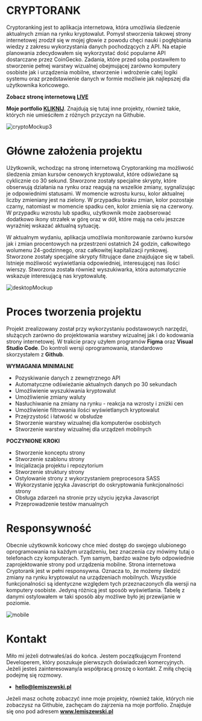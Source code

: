 # CRYPTORANK
Cryptoranking jest to aplikacja internetowa, która umożliwia śledzenie aktualnych zmian na rynku kryptowalut. Pomysł stworzenia takowej strony internetowej zrodził się w mojej głowie z powodu chęci nauki i pogłębiania wiedzy z zakresu wykorzystania danych pochodzących z API. Na etapie planowania zdecydowałem się wykorzystać dość popularne API dostarczane przez CoinGecko. Zadania, które przed sobą postawiłem to stworzenie pełnej warstwy wizualnej obejmującej zarówno komputery osobiste jak i urządzenia mobilne, stworzenie i wdrożenie całej logiki systemu oraz przedstawienie danych w formie możliwie jak najlepszej dla użytkownika końcowego.

**Zobacz stronę internetową [LIVE](http://cryptorank.lemiszewski.pl)**

**Moje portfolio [KLIKNIJ](https://www.lemiszewski.pl)**. Znajdują się tutaj inne projekty, również takie, których nie umieściłem z różnych przyczyn na Githubie.


![cryptoMockup3](https://user-images.githubusercontent.com/76050486/155015055-19b54f88-e9c6-4dab-8474-fbb1d0384b40.png)

# Główne założenia projektu
Użytkownik, wchodząc na stronę internetową Cryptoranking ma możliwość śledzenia zmian kursów cenowych kryptowalut, które odświeżane są cyklicznie co 30 sekund. Stworzone zostały specjalne skrypty, które obserwują działania na rynku oraz reagują na wszelkie zmiany, sygnalizując je odpowiednimi statusami. W momencie wzrostu kursu, kolor aktualnej liczby zmieniany jest na zielony. W przypadku braku zmian, kolor pozostaje czarny, natomiast w momencie spadku cen, kolor zmienia się na czerwony. W przypadku wzrostu lub spadku, użytkownik może zaobserować dodatkowo ikony strzałek w górę oraz w dół, które mają na celu jeszcze wyraźniej wskazać aktualną sytuację.

W aktualnym wydaniu, aplikacja umożliwia monitorowanie zarówno kursów jak i zmian procentowych na przestrzeni ostatnich 24 godzin, całkowitego wolumenu 24-godzinnego, oraz całkowitej kapitalizacji rynkowej. Stworzone zostały specjalne skrypty filtrujące dane znajdujące się w tabeli. Istnieje możliwość wyświetlania odpowiedniej, interesującej nas ilości wierszy. Stworzona została również wyszukiwarka, która automatycznie wskazuje interesującą nas kryptowalutę.

![desktopMockup](https://user-images.githubusercontent.com/76050486/155015102-089d32f1-688c-4d66-8bb4-70da01985365.jpg)

# Proces tworzenia projektu
Projekt zrealizowany został przy wykorzystaniu podstawowych narzędzi, służących zarówno do projektowania warstwy wizualnej jak i do kodowania strony internetowej. W trakcie pracy użyłem programów **Figma** oraz **Visual Studio Code**. Do kontroli wersji oprogramowania, standardowo skorzystałem z **Github**.

**WYMAGANIA MINIMALNE**
- Pozyskiwanie danych z zewnętrznego API
- Automatyczne odświeżanie aktualnych danych po 30 sekundach
- Umożliwienie wyszukiwania kryptowalut
- Umożliwienie zmiany waluty
- Nasłuchiwanie na zmiany na rynku - reakcja na wzrosty i zniżki cen
- Umożliwienie filtrowania ilości wyświetlanych kryptowalut
- Przejrzystość i łatwość w obsłudze
- Stworzenie warstwy wizualnej dla komputerów osobistych
- Stworzenie warstwy wizualnej dla urządzeń mobilnych

**POCZYNIONE KROKI**
- Stworzenie konceptu strony
- Stworzenie szablonu strony
- Inicjalizacja projektu i repozytorium
- Stworzenie struktury strony
- Ostylowanie strony z wykorzystaniem preprocesora SASS
- Wykorzystanie języka Javascript do oskryptowania funkcjonalności strony
- Obsługa zdarzeń na stronie przy użyciu języka Javascript
- Przeprowadzenie testów manualnych


# Responsywność
Obecnie użytkownik końcowy chce mieć dostęp do swojego ulubionego oprogramowania na każdym urządzeniu, bez znaczenia czy mówimy tutaj o telefonach czy komputerach. Tym samym, bardzo ważne było odpowiednie zaprojektowanie strony pod urządzenia mobilne. Strona internetowa Cryptorank jest w pełni responsywna. Oznacza to, że możemy śledzić zmiany na rynku kryptowalut na urządzeniach mobilnych. Wszystkie funkcjonalności są identyczne względem tych przeznaczonych dla wersji na komputery osobiste. Jedyną różnicą jest sposób wyświetlania. Tabelę z danymi ostylowałem w taki sposób aby możliwe było jej przewijanie w poziomie.

![mobile](https://user-images.githubusercontent.com/76050486/155015292-209a483b-1a4c-4889-9e0e-32acf0d6e793.png)


# Kontakt
Miło mi jeżeli dotrwałeś/aś do końca. Jestem początkującym Frontend Developerem, który poszukuje pierwszych doświadczeń komercyjnych. Jeżeli jesteś zainteresowany/a współpracą proszę o kontakt. Z miłą chęcią podejmę się rozmowy.

- **hello@lemiszewski.pl**

Jeżeli masz ochotę zobaczyć inne moje projekty, również takie, których nie zobaczysz na Githubie, zachęcam do zajrzenia na moje portfolio. Znajduje się ono pod adresem **www.lemiszewski.pl**



